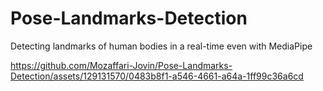 # Pose-Landmarks-Detection
Detecting landmarks of human bodies in a real-time even with MediaPipe



https://github.com/Mozaffari-Jovin/Pose-Landmarks-Detection/assets/129131570/0483b8f1-a546-4661-a64a-1ff99c36a6cd


